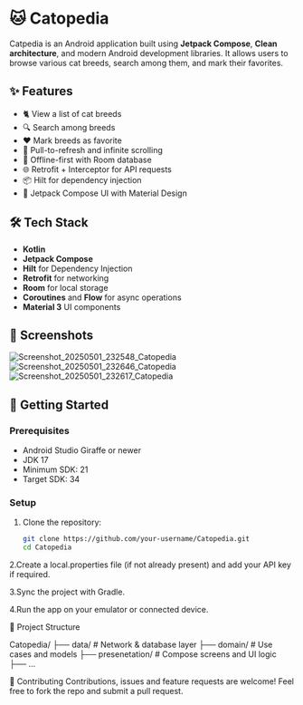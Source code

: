 # 🐱 Catopedia

Catpedia is an Android application built using **Jetpack Compose**, **Clean architecture**, and modern Android development libraries. It allows users to browse various cat breeds, search among them, and mark their favorites.

## ✨ Features

- 🐈 View a list of cat breeds
- 🔍 Search among breeds
- ❤️ Mark breeds as favorite
- 🔄 Pull-to-refresh and infinite scrolling
- 🍃 Offline-first with Room database
- 🌐 Retrofit + Interceptor for API requests
- 📦 Hilt for dependency injection
- 📱 Jetpack Compose UI with Material Design

## 🛠 Tech Stack

- **Kotlin**
- **Jetpack Compose**
- **Hilt** for Dependency Injection
- **Retrofit** for networking
- **Room** for local storage
- **Coroutines** and **Flow** for async operations
- **Material 3** UI components

## 📸 Screenshots
![Screenshot_20250501_232548_Catopedia](https://github.com/user-attachments/assets/43a46391-c2ea-45ef-8db3-59683f815702)
![Screenshot_20250501_232646_Catopedia](https://github.com/user-attachments/assets/d5690d78-48fb-464b-8be7-c9c06b400308)
![Screenshot_20250501_232617_Catopedia](https://github.com/user-attachments/assets/2d713539-a71c-428c-b1bc-6fc7d354cfb1)



## 🚀 Getting Started

### Prerequisites

- Android Studio Giraffe or newer
- JDK 17
- Minimum SDK: 21
- Target SDK: 34

### Setup

1. Clone the repository:
   ```bash
   git clone https://github.com/your-username/Catopedia.git
   cd Catopedia

2.Create a local.properties file (if not already present) and add your API key if required.

3.Sync the project with Gradle.

4.Run the app on your emulator or connected device.

📂 Project Structure

Catopedia/
├── data/                      # Network & database layer
├── domain/                    # Use cases and models
├── presenetation/             # Compose screens and UI logic
├── ...

🤝 Contributing
Contributions, issues and feature requests are welcome! Feel free to fork the repo and submit a pull request.
